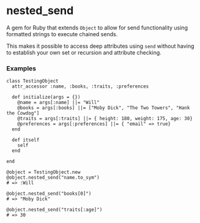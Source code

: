 # nested_send
A gem for Ruby that extends `Object` to allow for send functionality using formatted strings to execute chained sends.

This makes it possible to access deep attributes using `send` without having to establish your own set or recursion and attribute checking.

### Examples
```
class TestingObject
  attr_accessor :name, :books, :traits, :preferences

  def initialize(args = {})
    @name = args[:name] ||= "Will"
    @books = args[:books] ||= ["Moby Dick", "The Two Towers", "Hank the Cowdog"]
    @traits = args[:traits] ||= { height: 180, weight: 175, age: 30}
    @preferences = args[:preferences] ||= { "email" => true}
  end

  def itself
    self
  end

end

@object = TestingObject.new
@object.nested_send("name.to_sym")
# => :Will

@object.nested_send("books[0]")
# => "Moby Dick"

@object.nested_send("traits[:age]")
# => 30
```
